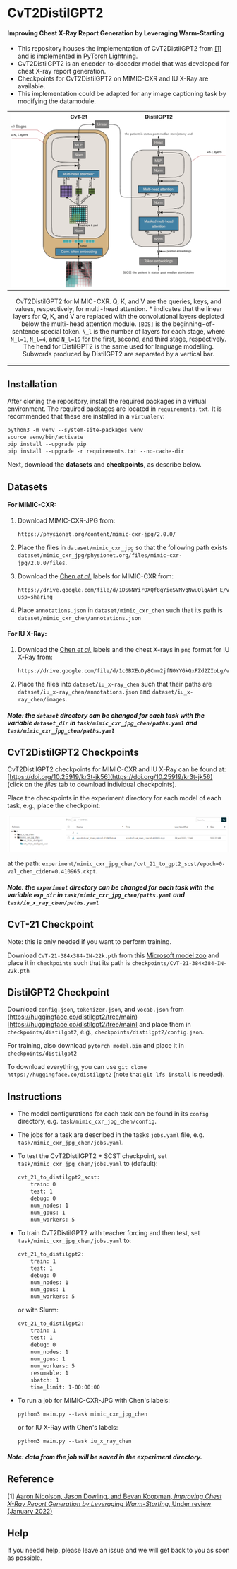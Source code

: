 # CvT2DistilGPT2
#### Improving Chest X-Ray Report Generation by Leveraging Warm-Starting
- This repository houses the implementation of CvT2DistilGPT2 from [[1]](https://arxiv.org/abs/2201.09405) and is implemented in [PyTorch Lightning](https://pytorch-lightning.readthedocs.io/).
- CvT2DistilGPT2 is an encoder-to-decoder model that was developed for chest X-ray report generation. 
- Checkpoints for CvT2DistilGPT2 on MIMIC-CXR and IU X-Ray are available.
- This implementation could be adapted for any image captioning task by modifying the datamodule.


|![](docs/figure.png)|
|----|
| <p align="center"> <a>CvT2DistilGPT2 for MIMIC-CXR. Q, K, and V are the queries, keys, and values, respectively, for multi-head attention. * indicates that the linear layers for Q, K, and V are replaced with the convolutional layers depicted below the multi-head attention module. `[BOS]` is the beginning-of-sentence special token. `N_l` is the number of layers for each stage, where `N_l=1`, `N_l=4`, and `N_l=16` for the first, second, and third stage, respectively. The head for DistilGPT2 is the same used for language modelling. Subwords produced by DistilGPT2 are separated by a vertical bar.</a> </p> |

## Installation
After cloning the repository, install the required packages in a virtual environment.
The required packages are located in `requirements.txt`. It is recommended that these are installed in a `virtualenv`:
```shell script
python3 -m venv --system-site-packages venv
source venv/bin/activate
pip install --upgrade pip
pip install --upgrade -r requirements.txt --no-cache-dir
```
Next, download the **datasets** and **checkpoints**, as describe below.

## Datasets   

#### For MIMIC-CXR: 
1. Download MIMIC-CXR-JPG from: 
    ```
    https://physionet.org/content/mimic-cxr-jpg/2.0.0/
    ```
2. Place the files in `dataset/mimic_cxr_jpg` so that the following path exists `dataset/mimic_cxr_jpg/physionet.org/files/mimic-cxr-jpg/2.0.0/files`.

3. Download the [Chen *et al.*](https://aclanthology.org/2020.emnlp-main.112.pdf) labels for MIMIC-CXR from:
    ```
    https://drive.google.com/file/d/1DS6NYirOXQf8qYieSVMvqNwuOlgAbM_E/view?usp=sharing
    ```
4. Place `annotations.json` in `dataset/mimic_cxr_chen` such that its path is `dataset/mimic_cxr_chen/annotations.json`

#### For IU X-Ray: 

1. Download the [Chen *et al.*](https://aclanthology.org/2020.emnlp-main.112.pdf) labels and the chest X-rays in `png` format for IU X-Ray from:
    ```
    https://drive.google.com/file/d/1c0BXEuDy8Cmm2jfN0YYGkQxFZd2ZIoLg/view
    ```
2. Place the files into `dataset/iu_x-ray_chen` such that their paths are `dataset/iu_x-ray_chen/annotations.json` and `dataset/iu_x-ray_chen/images`.

##### Note: the `dataset` directory can be changed for each task with the variable `dataset_dir` in `task/mimic_cxr_jpg_chen/paths.yaml` and `task/mimic_cxr_jpg_chen/paths.yaml`

## CvT2DistilGPT2 Checkpoints   
 CvT2DistilGPT2 checkpoints for MIMIC-CXR and IU X-Ray can be found at: [https://doi.org/10.25919/kr3t-jk56](https://doi.org/10.25919/kr3t-jk56) (click on the *files* tab to download individual checkpoints). 
 
 Place the checkpoints in the experiment directory for each model of each task, e.g., place the checkpoint:
  
 ![](docs/example.png)

  at the path: `experiment/mimic_cxr_jpg_chen/cvt_21_to_gpt2_scst/epoch=0-val_chen_cider=0.410965.ckpt`.
  
##### Note: the `experiment` directory can be changed for each task with the variable `exp_dir` in `task/mimic_cxr_jpg_chen/paths.yaml` and `task/iu_x_ray_chen/paths.yaml`

## CvT-21 Checkpoint

Note: this is only needed if you want to perform training.  

Download `CvT-21-384x384-IN-22k.pth` from this [Microsoft model zoo](https://onedrive.live.com/?authkey=%21AMXesxbtKwsdryE&id=56B9F9C97F261712%2115004&cid=56B9F9C97F261712) and place it in `checkpoints` such that its path is `checkpoints/CvT-21-384x384-IN-22k.pth`

## DistilGPT2 Checkpoint

Download `config.json`, `tokenizer.json`, and `vocab.json` from (https://huggingface.co/distilgpt2/tree/main)[https://huggingface.co/distilgpt2/tree/main] and place them in `checkpoints/distilgpt2`, e.g., `checkpoints/distilgpt2/config.json`.

For training, also download `pytorch_model.bin` and place it in `checkpoints/distilgpt2`

To download everything, you can use `git clone https://huggingface.co/distilgpt2` (note that `git lfs install` is needed).

## Instructions   
 - The model configurations for each task can be found in its `config` directory, e.g. `task/mimic_cxr_jpg_chen/config`.
 - The jobs for a task are described in the tasks `jobs.yaml` file, e.g. `task/mimic_cxr_jpg_chen/jobs.yaml`.
 - To test the CvT2DistilGPT2 + SCST checkpoint, set `task/mimic_cxr_jpg_chen/jobs.yaml` to (default):

    ```
    cvt_21_to_distilgpt2_scst:
        train: 0
        test: 1
        debug: 0
        num_nodes: 1
        num_gpus: 1
        num_workers: 5
    ```

 - To train CvT2DistilGPT2 with teacher forcing and then test, set `task/mimic_cxr_jpg_chen/jobs.yaml` to:
 
    ```
    cvt_21_to_distilgpt2:
        train: 1
        test: 1
        debug: 0
        num_nodes: 1
        num_gpus: 1
        num_workers: 5
    ```

    or with Slurm:
 
    ```
    cvt_21_to_distilgpt2:
        train: 1
        test: 1
        debug: 0
        num_nodes: 1
        num_gpus: 1
        num_workers: 5
        resumable: 1
        sbatch: 1
        time_limit: 1-00:00:00
    ```
 - To run a job for MIMIC-CXR-JPG with Chen's labels:
    ```shell script
    python3 main.py --task mimic_cxr_jpg_chen
    ``` 
   
   or for IU X-Ray with Chen's labels:
   
    ```shell script
    python3 main.py --task iu_x_ray_chen
    ``` 

##### Note: data from the job will be saved in the experiment directory.

## Reference
[1] [Aaron Nicolson, Jason Dowling, and Bevan Koopman, *Improving Chest X-Ray Report Generation by Leveraging Warm-Starting*, Under review (January 2022)](https://arxiv.org/abs/2201.09405)

## Help
If you needd help, please leave an issue and we will get back to you as soon as possible.


